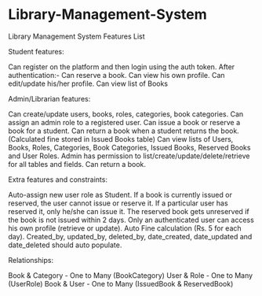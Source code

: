 # Library-Management-System

Library Management System
Features List

Student features:

Can register on the platform and then login using the auth token.
After authentication:-
Can reserve a book.
Can view his own profile.
Can edit/update his/her profile.
Can view list of Books

Admin/Librarian features:

Can create/update users, books, roles, categories, book categories.
Can assign an admin role to a registered user.
Can issue a book or reserve a book for a student.
Can return a book when a student returns the book. (Calculated fine stored in Issued Books table)
Can view lists of Users, Books, Roles, Categories, Book Categories, Issued Books, Reserved Books and User Roles.
Admin has permission to list/create/update/delete/retrieve for all tables and fields.
Can return a book.

Extra features and constraints:

Auto-assign new user role as Student.
If a book is currently issued or reserved, the user cannot issue or reserve it.
If a particular user has reserved it, only he/she can issue it.
The reserved book gets unreserved if the book is not issued within 2 days.
Only an authenticated user can access his own profile (retrieve or update).
Auto Fine calculation (Rs. 5 for each day).
Created_by, updated_by, deleted_by, date_created, date_updated and date_deleted should auto populate.

Relationships:

Book & Category - One to Many (BookCategory)
User & Role - One to Many (UserRole)
Book & User - One to Many (IssuedBook & ReservedBook)
